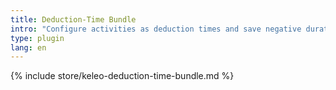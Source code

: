 ```yaml
---
title: Deduction-Time Bundle
intro: "Configure activities as deduction times and save negative durations"
type: plugin
lang: en
---
```


{% include store/keleo-deduction-time-bundle.md %}
